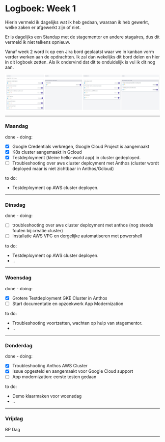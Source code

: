 # Logboek: Week 1

Hierin vermeld ik dagelijks wat ik heb gedaan, waaraan ik heb gewerkt, welke zaken er afgewerkt zijn of niet.

Er is dagelijks een Standup met de stagementor en andere stagaires, dus dit vermeld ik niet telkens opnieuw.

Vanaf week 2 word ik op een Jira bord geplaatst waar we in kanban vorm verder werken aan de opdrachten. Ik zal dan wekelijks dit bord delen en hier in dit logboek zetten. Als ik ondervind dat dit te onduidelijk is vul ik dit nog aan.

![kanban](img/kanban-w3.jpg)

---

### **Maandag**

done - doing:

- [x] Google Credentials verkregen, Google Cloud Project is aangemaakt
- [x] K8s cluster aangemaakt in Gcloud
- [x] Testdeployment (kleine hello-world app) in cluster gedeployed.
- [ ] Troubleshooting over aws cluster deployment met Anthos (cluster wordt deployed maar is niet zichtbaar in Anthos/Gcloud)

to do:

- Testdeployment op AWS cluster deployen.

---

### **Dinsdag**

done - doing:

- [ ] troubleshooting over aws cluster deployment met anthos (nog steeds fouten bij creatie cluster)
- [ ] Installatie AWS VPC en dergelijke automatiseren met powershell

to do:

- Testdeployment op AWS cluster deployen.
- ..

---

### **Woensdag**

done - doing:

- [x] Grotere Testdeployment GKE Cluster in Anthos
- [ ] Start documentatie en opzoekwerk App Modernization

to do:

- Troubleshooting voortzetten, wachten op hulp van stagementor.
- ..

---

### **Donderdag**

done - doing:

- [x] Troubleshooting Anthos AWS Cluster
- [x] Issue opgesteld en aangemaakt voor Google Cloud support
- [ ] App modernization: eerste testen gedaan

to do:

- Demo klaarmaken voor woensdag
- ..

---

### **Vrijdag**

BP Dag

---
